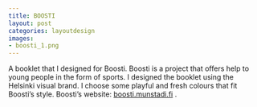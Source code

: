 ```yaml
---
title: BOOSTI
layout: post
categories: layoutdesign
images:
- boosti_1.png
---
```


A booklet that I designed for Boosti. Boosti is a project that offers help to young people in the form of sports. I designed the booklet using the Helsinki visual brand. I choose some playful and fresh colours that fit Boosti’s style. Boosti’s website: [boosti.munstadi.fi](http://boosti.munstadi.fi) .